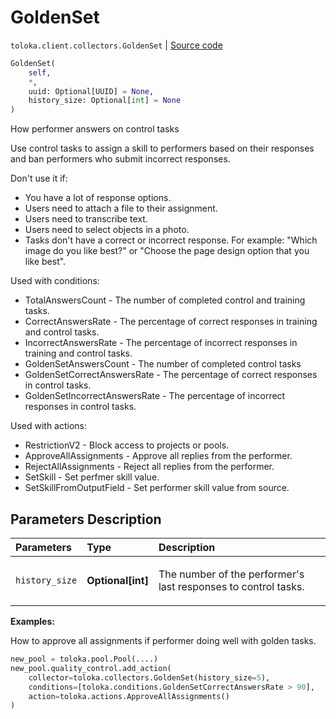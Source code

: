 # GoldenSet
`toloka.client.collectors.GoldenSet` | [Source code](https://github.com/Toloka/toloka-kit/blob/v0.1.26/src/client/collectors.py#L286)

```python
GoldenSet(
    self,
    *,
    uuid: Optional[UUID] = None,
    history_size: Optional[int] = None
)
```

How performer answers on control tasks


Use control tasks to assign a skill to performers based on their responses and ban performers who submit incorrect responses.

Don't use it if:
- You have a lot of response options.
- Users need to attach a file to their assignment.
- Users need to transcribe text.
- Users need to select objects in a photo.
- Tasks don't have a correct or incorrect response. For example: "Which image do you like best?" or
"Choose the page design option that you like best".

Used with conditions:
* TotalAnswersCount - The number of completed control and training tasks.
* CorrectAnswersRate - The percentage of correct responses in training and control tasks.
* IncorrectAnswersRate - The percentage of incorrect responses in training and control tasks.
* GoldenSetAnswersCount - The number of completed control tasks
* GoldenSetCorrectAnswersRate - The percentage of correct responses in control tasks.
* GoldenSetIncorrectAnswersRate - The percentage of incorrect responses in control tasks.

Used with actions:
* RestrictionV2 - Block access to projects or pools.
* ApproveAllAssignments - Approve all replies from the performer.
* RejectAllAssignments - Reject all replies from the performer.
* SetSkill - Set perfmer skill value.
* SetSkillFromOutputField - Set performer skill value from source.

## Parameters Description

| Parameters | Type | Description |
| :----------| :----| :-----------|
`history_size`|**Optional\[int\]**|<p>The number of the performer&#x27;s last responses to control tasks.</p>

**Examples:**

How to approve all assignments if performer doing well with golden tasks.

```python
new_pool = toloka.pool.Pool(....)
new_pool.quality_control.add_action(
    collector=toloka.collectors.GoldenSet(history_size=5),
    conditions=[toloka.conditions.GoldenSetCorrectAnswersRate > 90],
    action=toloka.actions.ApproveAllAssignments()
)
```
